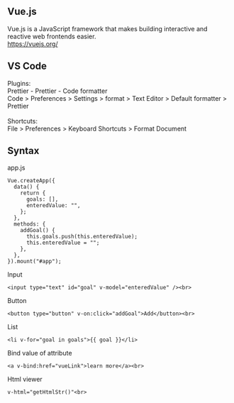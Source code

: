 ## Vue.js

Vue.js is a JavaScript framework that makes building interactive and reactive web frontends easier.<br>
https://vuejs.org/<br>

## VS Code

Plugins:<br>
Prettier - Prettier - Code formatter<br>
Code > Preferences > Settings > format > Text Editor > Default formatter > Prettier<br>
<br>
Shortcuts:<br>
File > Preferences > Keyboard Shortcuts > Format Document<br>

## Syntax

app.js<br>

```
Vue.createApp({
  data() {
    return {
      goals: [],
      enteredValue: "",
    };
  },
  methods: {
    addGoal() {
      this.goals.push(this.enteredValue);
      this.enteredValue = "";
    },
  },
}).mount("#app");
```

Input<br>

```
<input type="text" id="goal" v-model="enteredValue" /><br>
```

Button<br>

```
<button type="button" v-on:click="addGoal">Add</button><br>
```

List<br>

```
<li v-for="goal in goals">{{ goal }}</li>
```

Bind value of attribute<br>

```
<a v-bind:href="vueLink">learn more</a><br>
```

Html viewer<br>

```
v-html="getHtmlStr()"<br>
```
